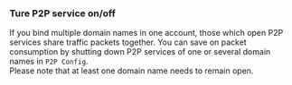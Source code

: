 
### Ture P2P service on/off

If you bind multiple domain names in one account, those which open P2P services share traffic packets together. You can save on packet consumption by shutting down P2P services of one or several domain names in `P2P Config`.
<br>
Please note that at least one domain name needs to remain open.
